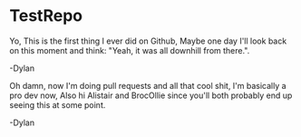 # TestRepo

Yo,
This is the first thing I ever did on Github,
Maybe one day I'll look back on this moment and think:
"Yeah, it was all downhill from there.".

-Dylan

Oh damn, now I'm doing pull requests and all that cool shit,
I'm basically a pro dev now,
Also hi Alistair and BrocOllie since you'll both probably end up seeing this at some point.

-Dylan
